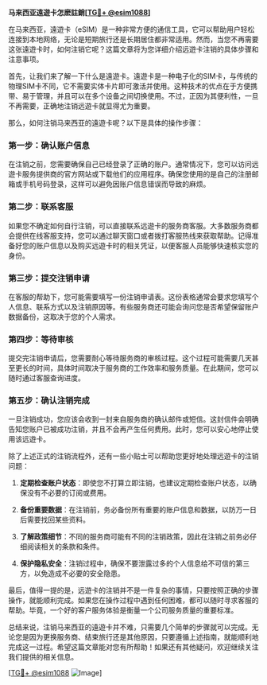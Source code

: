 **马来西亚遠遊卡怎麽註銷[[TG💪+ @esim1088](https://t.me/s/esim1088)]**

在马来西亚，遠遊卡（eSIM）是一种非常方便的通信工具，它可以帮助用户轻松连接到本地网络，无论是短期旅行还是长期居住都非常适用。然而，当您不再需要这张遠遊卡时，如何注销它呢？这篇文章将为您详细介绍远遊卡注销的具体步骤和注意事项。

首先，让我们来了解一下什么是遠遊卡。遠遊卡是一种电子化的SIM卡，与传统的物理SIM卡不同，它不需要实体卡片即可激活并使用。这种技术的优点在于方便携带、易于管理，并且可以在多个设备之间切换使用。不过，正因为其便利性，一旦不再需要，正确地注销远遊卡就显得尤为重要。

那么，如何注销马来西亚的遠遊卡呢？以下是具体的操作步骤：

### 第一步：确认账户信息
在注销之前，您需要确保自己已经登录了正确的账户。通常情况下，您可以访问远遊卡服务提供商的官方网站或下载他们的应用程序。确保您使用的是自己的注册邮箱或手机号码登录，这样可以避免因账户信息错误而导致的麻烦。

### 第二步：联系客服
如果您不确定如何自行注销，可以直接联系远遊卡的服务商客服。大多数服务商都会提供在线客服支持，您可以通过聊天窗口或者拨打客服热线来获取帮助。记得准备好您的账户信息以及购买远遊卡时的相关凭证，以便客服人员能够快速核实您的身份。

### 第三步：提交注销申请
在客服的帮助下，您可能需要填写一份注销申请表。这份表格通常会要求您填写个人信息、联系方式以及注销原因等。有些服务商还可能会询问您是否希望保留账户数据备份，这取决于您的个人需求。

### 第四步：等待审核
提交完注销申请后，您需要耐心等待服务商的审核过程。这个过程可能需要几天甚至更长的时间，具体时间取决于服务商的工作效率和服务质量。在此期间，您可以随时通过客服查询进度。

### 第五步：确认注销完成
一旦注销成功，您应该会收到一封来自服务商的确认邮件或短信。这封信件会明确告知您账户已被成功注销，并且不会再产生任何费用。此时，您可以安心地停止使用该远遊卡。

除了上述正式的注销流程外，还有一些小贴士可以帮助您更好地处理远遊卡的注销问题：

1. **定期检查账户状态**：即使您不打算立即注销，也建议定期检查账户状态，以确保没有不必要的订阅或费用。
   
2. **备份重要数据**：在注销前，务必备份所有重要的账户信息和数据，以防万一日后需要找回某些资料。

3. **了解政策细节**：不同的服务商可能有不同的注销政策，因此在注销之前务必仔细阅读相关的条款和条件。

4. **保护隐私安全**：注销过程中，确保不要泄露过多的个人信息给不可信的第三方，以免造成不必要的安全隐患。

最后，值得一提的是，远遊卡的注销并不是一件复杂的事情，只要按照正确的步骤操作，就能顺利完成。如果您在操作过程中遇到任何困难，都可以随时寻求客服的帮助。毕竟，一个好的客户服务体验是衡量一个公司服务质量的重要标准。

总结来说，注销马来西亚的遠遊卡并不难，只需要几个简单的步骤就可以完成。无论您是因为更换服务商、结束旅行还是其他原因，只要遵循上述指南，就能顺利地完成这一过程。希望这篇文章能对您有所帮助！如果还有其他疑问，欢迎继续关注我们提供的相关信息。

[[TG💪+ @esim1088](https://t.me/s/esim1088) ![Image](https://i.postimg.cc/4NQfJmqS/Snipaste-2025-05-13-00-14-12.png)]